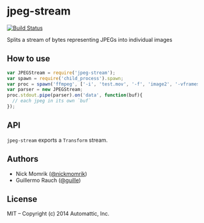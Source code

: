 
# jpeg-stream

[![Build Status](https://travis-ci.org/Automattic/jpeg-stream.svg?branch=master)](https://travis-ci.org/Automattic/jpeg-stream)

Splits a stream of bytes representing JPEGs into individual images

## How to use

```js
var JPEGStream = require('jpeg-stream');
var spawn = require('child_process').spawn;
var proc = spawn('ffmpeg', ['-i', 'test.mov', '-f', 'image2', '-vframes', '5', '-']);
var parser = new JPEGStream;
proc.stdout.pipe(parser).on('data', function(buf){
  // each jpeg in its own `buf`
});
```

## API

`jpeg-stream` exports a `Transform` stream.

## Authors

- Nick Momrik ([@nickmomrik](https://github.com/nickmomrik))
- Guillermo Rauch ([@guille](https://github.com/guille))

## License

MIT – Copyright (c) 2014 Automattic, Inc.

